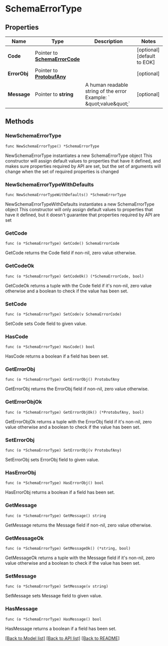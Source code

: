 # SchemaErrorType

## Properties

Name | Type | Description | Notes
------------ | ------------- | ------------- | -------------
**Code** | Pointer to [**SchemaErrorCode**](SchemaErrorCode.md) |  | [optional] [default to EOK]
**ErrorObj** | Pointer to [**ProtobufAny**](ProtobufAny.md) |  | [optional] 
**Message** | Pointer to **string** |  A human readable string of the error  Example: &#x60; \&quot;value\&quot;&#x60; | [optional] 

## Methods

### NewSchemaErrorType

`func NewSchemaErrorType() *SchemaErrorType`

NewSchemaErrorType instantiates a new SchemaErrorType object
This constructor will assign default values to properties that have it defined,
and makes sure properties required by API are set, but the set of arguments
will change when the set of required properties is changed

### NewSchemaErrorTypeWithDefaults

`func NewSchemaErrorTypeWithDefaults() *SchemaErrorType`

NewSchemaErrorTypeWithDefaults instantiates a new SchemaErrorType object
This constructor will only assign default values to properties that have it defined,
but it doesn't guarantee that properties required by API are set

### GetCode

`func (o *SchemaErrorType) GetCode() SchemaErrorCode`

GetCode returns the Code field if non-nil, zero value otherwise.

### GetCodeOk

`func (o *SchemaErrorType) GetCodeOk() (*SchemaErrorCode, bool)`

GetCodeOk returns a tuple with the Code field if it's non-nil, zero value otherwise
and a boolean to check if the value has been set.

### SetCode

`func (o *SchemaErrorType) SetCode(v SchemaErrorCode)`

SetCode sets Code field to given value.

### HasCode

`func (o *SchemaErrorType) HasCode() bool`

HasCode returns a boolean if a field has been set.

### GetErrorObj

`func (o *SchemaErrorType) GetErrorObj() ProtobufAny`

GetErrorObj returns the ErrorObj field if non-nil, zero value otherwise.

### GetErrorObjOk

`func (o *SchemaErrorType) GetErrorObjOk() (*ProtobufAny, bool)`

GetErrorObjOk returns a tuple with the ErrorObj field if it's non-nil, zero value otherwise
and a boolean to check if the value has been set.

### SetErrorObj

`func (o *SchemaErrorType) SetErrorObj(v ProtobufAny)`

SetErrorObj sets ErrorObj field to given value.

### HasErrorObj

`func (o *SchemaErrorType) HasErrorObj() bool`

HasErrorObj returns a boolean if a field has been set.

### GetMessage

`func (o *SchemaErrorType) GetMessage() string`

GetMessage returns the Message field if non-nil, zero value otherwise.

### GetMessageOk

`func (o *SchemaErrorType) GetMessageOk() (*string, bool)`

GetMessageOk returns a tuple with the Message field if it's non-nil, zero value otherwise
and a boolean to check if the value has been set.

### SetMessage

`func (o *SchemaErrorType) SetMessage(v string)`

SetMessage sets Message field to given value.

### HasMessage

`func (o *SchemaErrorType) HasMessage() bool`

HasMessage returns a boolean if a field has been set.


[[Back to Model list]](../README.md#documentation-for-models) [[Back to API list]](../README.md#documentation-for-api-endpoints) [[Back to README]](../README.md)



